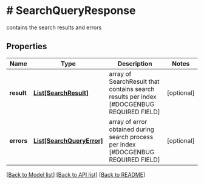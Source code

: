 # # SearchQueryResponse
contains the search results and errors

## Properties 


Name | Type | Description | Notes
------------ | ------------- | ------------- | -------------
**result**| [**List[SearchResult]**](SearchResult.md) | array of SearchResult that contains search results per index [#DOCGENBUG REQUIRED FIELD]  | [optional]
**errors**| [**List[SearchQueryError]**](SearchQueryError.md) | array of error obtained during search process per index [#DOCGENBUG REQUIRED FIELD]  | [optional]


[[Back to Model list]](../../README.md#models) [[Back to API list]](../../README.md#endpoints) [[Back to README]](../../README.md)

